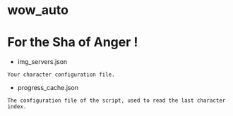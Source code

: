 # wow_auto

# For the Sha of Anger !

* img_servers.json
```
Your character configuration file.
```
* progress_cache.json
```
The configuration file of the script, used to read the last character index.
```
